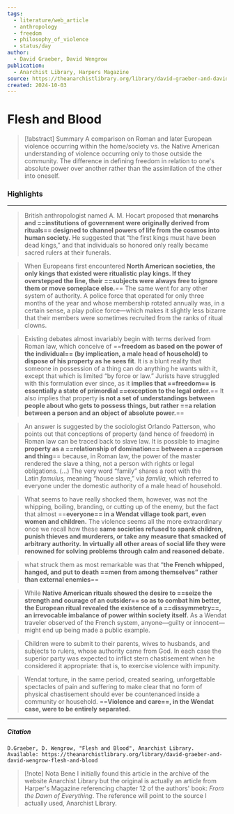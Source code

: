 ```yaml
---
tags:
  - literature/web_article
  - anthropology
  - freedom
  - philosophy_of_violence
  - status/day
author:
  - David Graeber, David Wengrow
publication:
  - Anarchist Library, Harpers Magazine
source: https://theanarchistlibrary.org/library/david-graeber-and-david-wengrow-flesh-and-blood
created: 2024-10-03
---
```

# Flesh and Blood

> [!abstract] Summary
> A comparison on Roman and later European violence occurring within the home/society vs. the Native American understanding of violence occurring only to those outside the community. The difference in defining freedom in relation to one's absolute power over another rather than the assimilation of the other into oneself.

### Highlights
---
> British anthropologist named A. M. Hocart proposed that **monarchs and ==institutions of government were originally derived from rituals== designed to channel powers of life from the cosmos into human society.** He suggested that “the first kings must have been dead kings,” and that individuals so honored only really became sacred rulers at their funerals.

> When Europeans first encountered **North American societies, the only kings that existed were ritualistic play kings. If they overstepped the line, their ==subjects were always free to ignore them or move someplace else.**== The same went for any other system of authority. A police force that operated for only three months of the year and whose membership rotated annually was, in a certain sense, a play police force—which makes it slightly less bizarre that their members were sometimes recruited from the ranks of ritual clowns.

> Existing debates almost invariably begin with terms derived from Roman law, which conceive of ==**freedom as based on the power of the individual== (by implication, a male head of household) to dispose of his property as he sees fit**. It is a blunt reality that someone in possession of a thing can do anything he wants with it, except that which is limited “by force or law.” Jurists have struggled with this formulation ever since, as it **implies that ==freedom== is essentially a state of primordial ==exception to the legal order.**== It also implies that property **is not a set of understandings between people about who gets to possess things, but rather ==a relation between a person and an object of absolute power.**== 

> An answer is suggested by the sociologist Orlando Patterson, who points out that conceptions of property (and hence of freedom) in Roman law can be traced back to slave law. It is possible to imagine **property as a ==relationship of domination== between a ==person and thing**== because, in Roman law, the power of the master rendered the slave a thing, not a person with rights or legal obligations. (...) The very word “family” shares a root with the Latin _famulus,_ meaning “house slave,” via _familia,_ which referred to everyone under the domestic authority of a male head of household.

> What seems to have really shocked them, however, was not the whipping, boiling, branding, or cutting up of the enemy, but the fact that almost ==**everyone== in a Wendat village took part, even women and children.** The violence seems all the more extraordinary once we recall how these **same societies refused to spank children, punish thieves and murderers, or take any measure that smacked of arbitrary authority. In virtually all other areas of social life they were renowned for solving problems through calm and reasoned debate.**

> what struck them as most remarkable was that “**the French whipped, hanged, and put to death ==men from among themselves” rather than external enemies**==

> While **Native American rituals showed the desire to ==seize the strength and courage of an outsider== so as to combat him better, the European ritual revealed the existence of a ==dissymmetry==, an irrevocable imbalance of power within society itself.** As a Wendat traveler observed of the French system, anyone—guilty or innocent—might end up being made a public example.

> Children were to submit to their parents, wives to husbands, and subjects to rulers, whose authority came from God. In each case the superior party was expected to inflict stern chastisement when he considered it appropriate: that is, to exercise violence with impunity.

> Wendat torture, in the same period, created searing, unforgettable spectacles of pain and suffering to make clear that no form of physical chastisement should ever be countenanced inside a community or household. ==**Violence and care==, in the Wendat case, were to be entirely separated.**
---
##### Citation
```
D.Graeber, D. Wengrow, "Flesh and Blood", Anarchist Library.
Available: https://theanarchistlibrary.org/library/david-graeber-and-david-wengrow-flesh-and-blood
```

> [!note] Nota Bene
> I initially found this article in the archive of the website Anarchist Library but the original is actually an article from Harper's Magazine referencing chapter 12 of the authors' book: *From the Dawn of Everything*. The reference will point to the source I actually used, Anarchist Library.


